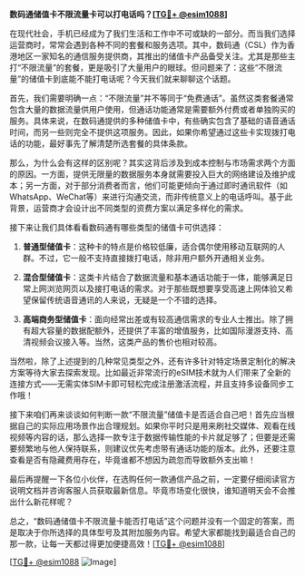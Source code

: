 **数码通储值卡不限流量卡可以打电话吗？[[TG💪+ @esim1088](https://t.me/s/esim1088)]**

在现代社会，手机已经成为了我们生活和工作中不可或缺的一部分。而当我们选择运营商时，常常会遇到各种不同的套餐和服务选项。其中，数码通（CSL）作为香港地区一家知名的通信服务提供商，其推出的储值卡产品备受关注。尤其是那些主打“不限流量”的套餐，更是吸引了大量用户的眼球。但问题来了：这些“不限流量”的储值卡到底能不能打电话呢？今天我们就来聊聊这个话题。

首先，我们需要明确一点：“不限流量”并不等同于“免费通话”。虽然这类套餐通常包含大量的数据流量供用户使用，但通话功能通常是需要额外付费或者单独购买的服务。具体来说，在数码通提供的多种储值卡中，有些确实包含了基础的语音通话时间，而另一些则完全不提供这项服务。因此，如果你希望通过这些卡实现拨打电话的功能，最好事先了解清楚所选套餐的具体条款。

那么，为什么会有这样的区别呢？其实这背后涉及到成本控制与市场需求两个方面的原因。一方面，提供无限量的数据服务本身就需要投入巨大的网络建设及维护成本；另一方面，对于部分消费者而言，他们可能更倾向于通过即时通讯软件（如WhatsApp、WeChat等）来进行沟通交流，而非传统意义上的电话呼叫。基于此背景，运营商才会设计出不同类型的资费方案以满足多样化的需求。

接下来让我们具体看看数码通有哪些类型的储值卡可供选择：

1. **普通型储值卡**：这种卡的特点是价格较低廉，适合偶尔使用移动互联网的人群。不过，它一般不支持直接拨打电话，除非用户额外开通相关业务。
   
2. **混合型储值卡**：这类卡片结合了数据流量和基本通话功能于一体，能够满足日常上网浏览网页以及接打电话的需求。对于那些既想要享受高速上网体验又希望保留传统语音通讯的人来说，无疑是一个不错的选择。

3. **高端商务型储值卡**：面向经常出差或有较高通信需求的专业人士推出。除了拥有超大容量的数据配额外，还提供了丰富的增值服务，比如国际漫游支持、高清视频会议接入等。当然，这类产品的售价也相对较高。

当然啦，除了上述提到的几种常见类型之外，还有许多针对特定场景定制化的解决方案等待大家去探索发现。比如最近非常流行的eSIM技术就为人们带来了全新的连接方式——无需实体SIM卡即可轻松完成注册激活流程，并且支持多设备同步工作哦！

接下来咱们再来谈谈如何判断一款“不限流量”储值卡是否适合自己吧！首先应当根据自己的实际应用场景作出合理规划。如果你平时只是用来刷社交媒体、观看在线视频等内容的话，那么选择一款专注于数据传输性能的卡片就足够了；但要是还需要频繁地与他人保持联系，则建议优先考虑带有通话功能的版本。此外，还要注意查看是否有隐藏费用存在，毕竟谁都不想因为疏忽而导致额外支出嘛！

最后再提醒一下各位小伙伴，在选购任何一款通信产品之前，一定要仔细阅读官方说明文档并咨询客服人员获取最新信息。毕竟市场变化很快，谁知道明天会不会推出什么新花样呢？

总之，“数码通储值卡不限流量卡能否打电话”这个问题并没有一个固定的答案，而是取决于你所选择的具体型号及其附加服务内容。希望大家都能找到最适合自己的那一款，让每一天都过得更加便捷高效！[[TG💪+ @esim1088](https://t.me/s/esim1088)]

[[TG💪+ @esim1088](https://t.me/s/esim1088) ![Image](https://i.postimg.cc/4NQfJmqS/Snipaste-2025-05-13-00-14-12.png)]